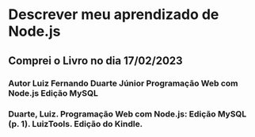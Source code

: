 # Descrever meu aprendizado de Node.js


## Comprei o Livro no dia 17/02/2023
### Autor Luiz Fernando Duarte Júnior Programação Web com Node.js Edição MySQL
### Duarte, Luiz. Programação Web com Node.js: Edição MySQL (p. 1). LuizTools. Edição do Kindle. 